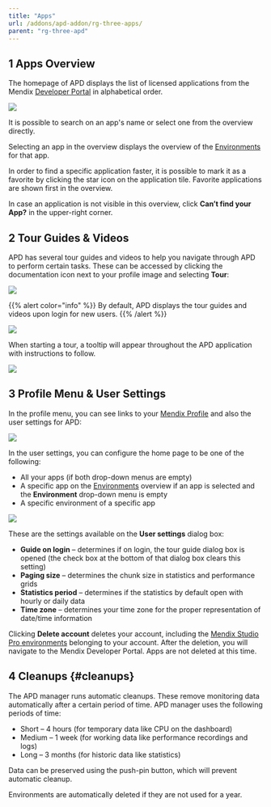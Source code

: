 ```yaml
---
title: "Apps"
url: /addons/apd-addon/rg-three-apps/
parent: "rg-three-apd"
---
```


## 1 Apps Overview

The homepage of APD displays the list of licensed applications from the Mendix [Developer Portal](/developerportal/) in alphabetical order.

![](/attachments/addons/apd-addon/rg-apd/rg-three-apd/rg-three-apps/ProjectsDashboard.png)

It is possible to search on an app's name or select one from the overview directly.

Selecting an app in the overview displays the overview of the [Environments](/addons/apd-addon/rg-three-environments/) for that app.

In order to find a specific application faster, it is possible to mark it as a favorite by clicking the star icon on the application tile. Favorite applications are shown first in the overview.

In case an application is not visible in this overview, click **Can’t find your App?** in the upper-right corner.

## 2 Tour Guides & Videos

APD has several tour guides and videos to help you navigate through APD to perform certain tasks. These can be accessed by clicking the documentation icon next to your profile image and selecting **Tour**:

![](/attachments/addons/apd-addon/rg-apd/rg-three-apd/rg-three-apps/Documentation.png)

{{% alert color="info" %}}
By default, APD displays the tour guides and videos upon login for new users.
{{% /alert %}}

![](/attachments/addons/apd-addon/rg-apd/rg-three-apd/rg-three-apps/Tour.png)

When starting a tour, a tooltip will appear throughout the APD application with instructions to follow.

![](/attachments/addons/apd-addon/rg-apd/rg-three-apd/rg-three-apps/TourStep.png)

## 3 Profile Menu & User Settings

In the profile menu, you can see links to your [Mendix Profile](/developerportal/community-tools/mendix-profile/) and also the user settings for APD:

![](/attachments/addons/apd-addon/rg-apd/rg-three-apd/rg-three-apps/profile_menu.png)

In the user settings, you can configure the home page to be one of the following:

* All your apps (if both drop-down menus are empty)
* A specific app on the [Environments](/addons/apd-addon/rg-three-environments/) overview if an app is selected and the **Environment** drop-down menu is empty
* A specific environment of a specific app

![](/attachments/addons/apd-addon/rg-apd/rg-three-apd/rg-three-apps/user_settings.png)

These are the settings available on the **User settings** dialog box:

* **Guide on login** – determines if on login, the tour guide dialog box is opened (the check box at the bottom of that dialog box clears this setting)
* **Paging size** – determines the chunk size in statistics and performance grids
* **Statistics period** – determines if the statistics by default open with hourly or daily data
* **Time zone** – determines your time zone for the proper representation of date/time information

Clicking **Delete account** deletes your account, including the [Mendix Studio Pro environments](/addons/apd-addon/rg-three-environments/) belonging to your account. After the deletion, you will navigate to the Mendix Developer Portal. Apps are not deleted at this time.

## 4 Cleanups {#cleanups}

The APD manager runs automatic cleanups. These remove monitoring data automatically after a certain period of time. APD manager uses the following periods of time:

* Short – 4 hours (for temporary data like CPU on the dashboard)
* Medium – 1 week (for working data like performance recordings and logs)
* Long – 3 months (for historic data like statistics)

Data can be preserved using the push-pin button, which will prevent automatic cleanup.

Environments are automatically deleted if they are not used for a year.
